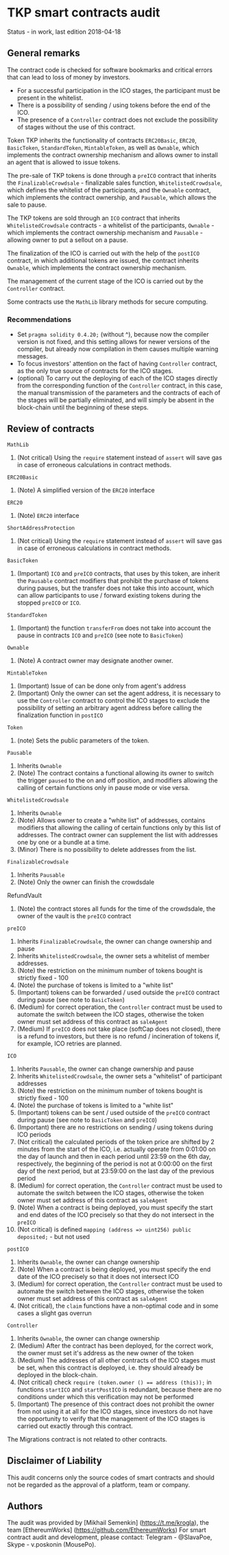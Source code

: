 #  TKP smart contracts audit

Status - in work, last edition 2018-04-18

## General remarks

The contract code is checked for software bookmarks and critical errors that can lead to loss of money by investors.
  
* For a successful participation in the ICO stages, the participant must be present in the whitelist.
* There is a possibility of sending / using tokens before the end of the ICO.
* The presence of a `Controller` contract does not exclude the possibility of stages without the use of this contract.

Token TKP inherits the functionality of contracts `ERC20Basic`, `ERC20`, `BasicToken`, `StandardToken`, `MintableToken`, as well as `Ownable`, which implements the contract ownership mechanism and allows owner to install an agent that is allowed to issue tokens.

The pre-sale of TKP tokens is done through a `preICO` contract that inherits the `FinalizableCrowdsale` - finalizable sales function, `WhitelistedCrowdsale`, which defines the whitelist of the participants, and the `Ownable` contract, which implements the contract ownership, and `Pausable`, which allows the sale to pause.

The TKP tokens are sold through an `ICO` contract that inherits `WhitelistedCrowdsale` contracts - a whitelist of the participants, `Ownable` - which implements the contract ownership mechanism and `Pausable` - allowing owner to put a sellout on a pause.

The finalization of the ICO is carried out with the help of the `postICO` contract, in which additional tokens are issued, the contract inherits `Ownable`, which implements the contract ownership mechanism.

The management of the current stage of the ICO is carried out by the `Controller` contract.

Some contracts use the `MathLib` library methods for secure computing.

### Recommendations

* Set `pragma solidity 0.4.20;` (without ^), because now the compiler version is not fixed, and this setting allows for newer versions of the compiler, but already now compilation in them causes multiple warning messages.
* To focus investors' attention on the fact of having `Controller` contract, as the only true source of contracts for the ICO stages.
* (optional) To carry out the deploying of each of the ICO stages directly from the corresponding function of the `Controller` contract, in this case, the manual transmission of the parameters and the contracts of each of the stages will be partially eliminated, and will simply be absent in the block-chain until the beginning of these steps.

## Review of contracts

`MathLib`

1) (Not critical) Using the `require` statement instead of `assert` will save gas in case of erroneous calculations in contract methods.

`ERC20Basic`

1) (Note) A simplified version of the `ERC20` interface

`ERC20`

1) (Note) `ERC20` interface

`ShortAddressProtection`

1) (Not critical) Using the `require` statement instead of `assert` will save gas in case of erroneous calculations in contract methods.

`BasicToken`

1) (Important) `ICO` and `preICO` contracts, that uses by this token, are inherit the `Pausable` contract modifiers that prohibit the purchase of tokens during pauses, but the transfer does not take this into account, which can allow participants to use / forward existing tokens during the stopped `preICO` or `ICO`.

`StandardToken`

1) (Important) the function `transferFrom` does not take into account the pause in contracts `ICO` and `preICO` (see note to `BasicToken`)

`Ownable`

1) (Note) A contract owner may designate another owner.

`MintableToken`

1) (Important) Issue of can be done only from agent's address
2) (Important) Only the owner can set the agent address, it is necessary to use the `Controller` contract to control the ICO stages to exclude the possibility of setting an arbitrary agent address before calling the finalization function in `postICO`

`Token`

1) (note) Sets the public parameters of the token.

`Pausable`

1) Inherits `Ownable`
2) (Note) The contract contains a functional allowing its owner to switch the trigger `paused` to the on and off position, and modifiers allowing the calling of certain functions only in pause mode or vise versa.

`WhitelistedCrowdsale`

1) Inherits `Ownable`
2) (Note) Allows owner to create a "white list" of addresses, contains modifiers that allowing the calling of certain functions only by this list of addresses. The contract owner can supplement the list with addresses one by one or a bundle at a time.
3) (Minor) There is no possibility to delete addresses from the list.

`FinalizableCrowdsale`

1) Inherits `Pausable`
2) (Note) Only the owner can finish the crowdsdale

RefundVault

1) (Note) the contract stores all funds for the time of the crowdsdale, the owner of the vault is the `preICO` contract

`preICO`

1) Inherits `FinalizableCrowdsale`, the owner can change ownership and pause
2) Inherits `WhitelistedCrowdsale`, the owner sets a whitelist of member addresses.
3) (Note) the restriction on the minimum number of tokens bought is strictly fixed - 100
4) (Note) the purchase of tokens is limited to a "white list"
5) (Important) tokens can be forwarded / used outside the `preICO` contract during pause (see note to `BasicToken`)
6) (Medium) for correct operation, the `Controller` contract must be used to automate the switch between the ICO stages, otherwise the token owner must set address of this contract as `saleAgent`
7) (Medium) If `preICO` does not take place (softCap does not closed), there is a refund to investors, but there is no refund / incineration of tokens if, for example, ICO retries are planned.

`ICO`

1) Inherits `Pausable`, the owner can change ownership and pause
2) Inherits `WhitelistedCrowdsale`, the owner sets a "whitelist" of participant addresses
3) (Note) the restriction on the minimum number of tokens bought is strictly fixed - 100
4) (Note) the purchase of tokens is limited to a "white list"
5) (Important) tokens can be sent / used outside of the `preICO` contract during pause (see note to `BasicToken` and `preICO`)
6) (Important) there are no restrictions on sending / using tokens during ICO periods
7) (Not critical) the calculated periods of the token price  are shifted by 2 minutes from the start of the ICO, i.e. actually operate from 0:01:00 on the day of launch and then in each period until 23:59 on the 6th day, respectively, the beginning of the period is not at 0:00:00 on the first day of the next period, but at 23:59:00 on the last day of the previous period
8) (Medium) for correct operation, the `Controller` contract must be used to automate the switch between the ICO stages, otherwise the token owner must set address of this contract as `saleAgent`
9) (Note) When a contract is being deployed, you must specify the start and end dates of the ICO precisely so that they do not intersect in the `preICO`
10) (Not critical) is defined `mapping (address => uint256) public deposited;` - but not used

`postICO`

1) Inherits `Ownable`, the owner can change ownership
2) (Note) When a contract is being deployed, you must specify the end date of the ICO precisely so that it does not intersect ICO
3) (Medium) for correct operation, the `Controller` contract must be used to automate the switch between the ICO stages, otherwise the token owner must set address of this contract as `saleAgent`
4) (Not critical), the `claim` functions have a non-optimal code and in some cases a slight gas overrun

`Controller`

1) Inherits `Ownable`, the owner can change ownership
2) (Medium) After the contract has been deployed, for the correct work, the owner must set it's address as the new owner of the token
3) (Medium) The addresses of all other contracts of the ICO stages must be set, when this contract is deployed, i.e. they should already be deployed in the block-chain.
4) (Not critical) check `require (token.owner () == address (this));` in functions `startICO` and `startPostICO` is redundant, because there are no conditions under which this verification may not be performed
5) (Important) The presence of this contract does not prohibit the owner from not using it at all for the ICO stages, since investors do not have the opportunity to verify that the management of the ICO stages is carried out exactly through this contract.

The Migrations contract is not related to other contracts.

## Disclaimer of Liability

This audit concerns only the source codes of smart contracts and should not be regarded as the approval of a platform, team or company.

## Authors

The audit was provided by [Mikhail Semenkin] (https://t.me/krogla), the team [EthereumWorks] (https://github.com/EthereumWorks)
For smart contract audit and development, please contact: Telegram - @SlavaPoe, Skype - v.poskonin (MousePo).